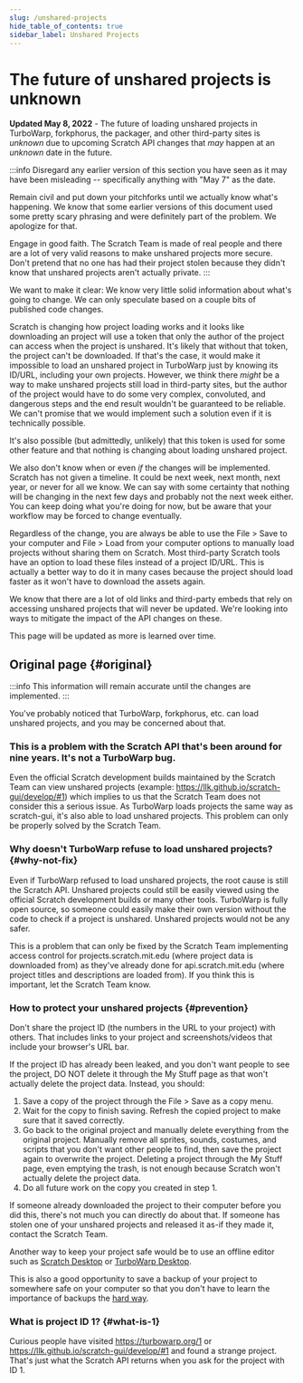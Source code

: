 ```yaml
---
slug: /unshared-projects
hide_table_of_contents: true
sidebar_label: Unshared Projects
---
```


# The future of unshared projects is unknown

<!-- 
  I won't link these in the public website because there will be way too much spam if we do that, but here are relevant links:
  https://github.com/LLK/scratch-gui/pull/8269
  https://github.com/LLK/scratch-www/pull/6773
-->

**Updated May 8, 2022** - The future of loading unshared projects in TurboWarp, forkphorus, the packager, and other third-party sites is *unknown* due to upcoming Scratch API changes that *may* happen at an *unknown* date in the future.

:::info
Disregard any earlier version of this section you have seen as it may have been misleading -- specifically anything with "May 7" as the date.

Remain civil and put down your pitchforks until we actually know what's happening. We know that some earlier versions of this document used some pretty scary phrasing and were definitely part of the problem. We apologize for that.

Engage in good faith. The Scratch Team is made of real people and there are a lot of very valid reasons to make unshared projects more secure. Don't pretend that no one has had their project stolen because they didn't know that unshared projects aren't actually private.
:::

We want to make it clear: We know very little solid information about what's going to change. We can only speculate based on a couple bits of published code changes.

Scratch is changing how project loading works and it looks like downloading an project will use a token that only the author of the project can access when the project is unshared. It's likely that without that token, the project can't be downloaded. If that's the case, it would make it impossible to load an unshared project in TurboWarp just by knowing its ID/URL, including your own projects. However, we think there *might* be a way to make unshared projects still load in third-party sites, but the author of the project would have to do some very complex, convoluted, and dangerous steps and the end result wouldn't be guaranteed to be reliable. We can't promise that we would implement such a solution even if it is technically possible.

It's also possible (but admittedly, unlikely) that this token is used for some other feature and that nothing is changing about loading unshared project.

We also don't know when or even *if* the changes will be implemented. Scratch has not given a timeline. It could be next week, next month, next year, or never for all we know. We can say with some certainty that nothing will be changing in the next few days and probably not the next week either. You can keep doing what you're doing for now, but be aware that your workflow may be forced to change eventually.

Regardless of the change, you are always be able to use the File > Save to your computer and File > Load from your computer options to manually load projects without sharing them on Scratch. Most third-party Scratch tools have an option to load these files instead of a project ID/URL. This is actually a better way to do it in many cases because the project should load faster as it won't have to download the assets again.

We know that there are a lot of old links and third-party embeds that rely on accessing unshared projects that will never be updated. We're looking into ways to mitigate the impact of the API changes on these.

<!-- The developers of TurboWarp and forkphorus want to make it clear the viewing unshared projects with these sites was always just a side-effect of how the Scratch API worked and not the intended primary use. -->

<!-- Depending on how the change is implemented, it's possible that third-party sites may temporarily be unable to load *any* projects for a short duration until some code is updated to accommodate the changes. -->

This page will be updated as more is learned over time.

## Original page {#original}

:::info
This information will remain accurate until the changes are implemented.
:::

You've probably noticed that TurboWarp, forkphorus, etc. can load unshared projects, and you may be concerned about that.

<!-- Reference for "nine years" is https://github.com/scratchblocks/scratchblocks/issues/1 -->
<h3>This is a problem with the Scratch API that's been around for nine years. It's not a TurboWarp bug.</h3>

Even the official Scratch development builds maintained by the Scratch Team can view unshared projects (example: https://llk.github.io/scratch-gui/develop/#1) which implies to us that the Scratch Team does not consider this a serious issue. As TurboWarp loads projects the same way as scratch-gui, it's also able to load unshared projects. This problem can only be properly solved by the Scratch Team.

### Why doesn't TurboWarp refuse to load unshared projects? {#why-not-fix}

Even if TurboWarp refused to load unshared projects, the root cause is still the Scratch API. Unshared projects could still be easily viewed using the official Scratch development builds or many other tools. TurboWarp is fully open source, so someone could easily make their own version without the code to check if a project is unshared. Unshared projects would not be any safer.

This is a problem that can only be fixed by the Scratch Team implementing access control for projects.scratch.mit.edu (where project data is downloaded from) as they've already done for api.scratch.mit.edu (where project titles and descriptions are loaded from). If you think this is important, let the Scratch Team know.

### How to protect your unshared projects {#prevention}

Don't share the project ID (the numbers in the URL to your project) with others. That includes links to your project and screenshots/videos that include your browser's URL bar.

If the project ID has already been leaked, and you don't want people to see the project, DO NOT delete it through the My Stuff page as that won't actually delete the project data. Instead, you should:

1. Save a copy of the project through the File > Save as a copy menu.
2. Wait for the copy to finish saving. Refresh the copied project to make sure that it saved correctly.
3. Go back to the original project and manually delete everything from the original project. Manually remove all sprites, sounds, costumes, and scripts that you don't want other people to find, then save the project again to overwrite the project. Deleting a project through the My Stuff page, even emptying the trash, is not enough because Scratch won't actually delete the project data.
4. Do all future work on the copy you created in step 1.

If someone already downloaded the project to their computer before you did this, there's not much you can directly do about that. If someone has stolen one of your unshared projects and released it as-if they made it, contact the Scratch Team.

Another way to keep your project safe would be to use an offline editor such as [Scratch Desktop](https://scratch.mit.edu/download) or [TurboWarp Desktop](https://desktop.turbowarp.org/).

This is also a good opportunity to save a backup of your project to somewhere safe on your computer so that you don't have to learn the importance of backups the [hard way](https://ocular.jeffalo.net/search?q=project%20disappeared&sort=relevance).

### What is project ID 1? {#what-is-1}

Curious people have visited https://turbowarp.org/1 or https://llk.github.io/scratch-gui/develop/#1 and found a strange project. That's just what the Scratch API returns when you ask for the project with ID 1.
